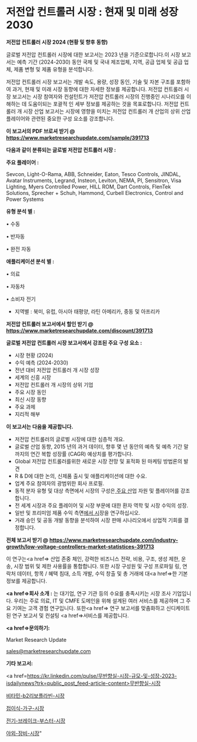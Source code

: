 # 저전압 컨트롤러 시장 : 현재 및 미래 성장 2030

<strong>저전압 컨트롤러 시장 2024 (현황 및 향후 동향)</strong>

글로벌 저전압 컨트롤러 시장에 대한 보고서는 2023 년을 기준으로합니다.이 시장 보고서는 예측 기간 (2024-2030) 동안 국제 및 국내 제조업체, 지역, 공급 업체 및 공급 업체, 제품 변형 및 제품 유형을 분석합니다.

저전압 컨트롤러 시장 보고서는 개발 속도, 용량, 성장 동인, 기술 및 자본 구조를 포함하여 과거, 현재 및 미래 시장 동향에 대한 자세한 정보를 제공합니다. 저전압 컨트롤러 시장 보고서는 시장 참여자와 컨설턴트가 저전압 컨트롤러 시장의 진행중인 시나리오를 이해하는 데 도움이되는 포괄적 인 세부 정보를 제공하는 것을 목표로합니다. 저전압 컨트롤러 개 시장 산업 보고서는 시장에 영향을 미치는 저전압 컨트롤러 개 산업의 상위 산업 플레이어와 관련된 중요한 구성 요소를 강조합니다.



<strong>이 보고서의 PDF 브로셔 받기 @ <a href=https://www.marketresearchupdate.com/sample/391713>https://www.marketresearchupdate.com/sample/391713</a></strong>



<strong>다음과 같이 분류되는 글로벌 저전압 컨트롤러 시장 :</strong>



<strong>주요 플레이어 :</strong>

Sevcon, Light-O-Rama, ABB, Schneider, Eaton, Tesco Controls, JINDAL, Avatar Instruments, Legrand, Insteon, Leviton, NEMA, PI, Sensitron, Visa Lighting, Myers Controlled Power, HILL ROM, Dart Controls, FlenTek Solutions, Sprecher + Schuh, Hammond, Curbell Electronics, Control and Power Systems



<strong>유형 분석 별 :</strong>

• 수동

• 반자동

• 완전 자동



<strong>애플리케이션 분석 별 :</strong>

• 의료

• 자동차

• 소비자 전기

<ul>
  <li>지역별 : 북미, 유럽, 아시아 태평양, 라틴 아메리카, 중동 및 아프리카</li>
</ul>


<strong>저전압 컨트롤러 보고서에서 할인 받기 @ <a href=https://www.marketresearchupdate.com/discount/391713>https://www.marketresearchupdate.com/discount/391713</a></strong>



<strong>글로벌 저전압 컨트롤러 시장 보고서에서 강조된 주요 구성 요소 :</strong>
<ul>
  <li>시장 현황 (2024)</li>
  <li>수익 예측 (2024-2030)</li>
  <li>전년 대비 저전압 컨트롤러 개 시장 성장</li>
  <li>세계의 신흥 시장</li>
  <li>저전압 컨트롤러 개 시장의 상위 기업</li>
  <li>주요 시장 동인</li>
  <li>최신 시장 동향</li>
  <li>주요 과제</li>
  <li>지리적 해부</li>
</ul>


<strong>이 보고서는 다음을 제공합니다.</strong>
<ul>
  <li>저전압 컨트롤러의 글로벌 시장에 대한 심층적 개요.</li>
  <li>글로벌 산업 동향, 2015 년의 과거 데이터, 향후 몇 년 동안의 예측 및 예측 기간 말까지의 연간 복합 성장률 (CAGR) 예상치를 평가합니다.</li>
  <li>Global 저전압 컨트롤러를위한 새로운 시장 전망 및 표적화 된 마케팅 방법론의 발견</li>
  <li>R &amp; D에 대한 논의, 신제품 출시 및 애플리케이션에 대한 수요.</li>
  <li>업계 주요 참여자의 광범위한 회사 프로필.</li>
  <li>동적 분자 유형 및 대상 측면에서 시장의 구성은<a href=> 주요 산</a>업 자원 및 플레이어를 강조합니다.</li>
  <li>전 세계 시장과 주요 플레이어 및 시장 부문에 대한 환자 역학 및 시장 수익의 성장.</li>
  <li>일반 및 프리미엄 제품 수익 측면<a href=>에서 시</a>장을 연구하십시오.</li>
  <li>거래 승인 및 공동 개발 동향을 분석하여 시장 판매 시나리오에서 상업적 기회를 결정합니다.</li>
</ul>



<strong>전체 보고서 받기 @ <a href=https://www.marketresearchupdate.com/industry-growth/low-voltage-controllers-market-statistices-391713>https://www.marketresearchupdate.com/industry-growth/low-voltage-controllers-market-statistices-391713</a></strong>

이 연구는<a href=> 산업 존중</a> 체인, 강력한 비즈니스 전략, 비용, 구조, 생성 제한, 운송, 시장 범위 및 제한 사용률을 통합합니다. 또한 시장 구성원 및 구성 프로파일 링, 연락처 데이터, 항목 / 혜택 침대, 소득 개발, 수익 창출 및 총 거래에 대<a href=>한 기본 </a>정보를 제공합니다.



<strong><a href=>회사 소</a>개 :</strong>
는 대기업, 연구 기관 등의 수요를 충족시키는 시장 조사 기업입니다. 우리는 주로 의료, IT 및 CMFE 도메인을 위해 설계된 여러 서비스를 제공하며 그 주요 기여는 고객 경험 연구입니다. 또한<a href=> 연구 보</a>고서를 맞춤화하고 신디케이트 된 연구 보고서 및 컨설팅 <a href=>서비스</a>를 제공합니다.



<strong><a href=>문의하기:</a></strong>

Market Research Update

sales@marketresearchupdate.com



<strong>기타 보고서:</strong>

<a href=https://kr.linkedin.com/pulse/무반향실-시장-규모-및-성장-2023-isdailynews?trk=public_post_feed-article-content>무반향실-시장</a>

<a href=https://www.linkedin.com/pulse/비타민-b2리보플라빈-시장-세분화-연구-및-목표-고객2029년-analytics-alchemy-360-analysis/>비타민-b2리보플라빈-시장</a>

<a href=https://www.linkedin.com/pulse/접이식-가구-시장-규모-및-성장-2023-consumer-connection-chronicles-24--ihk8f/>접이식-가구-시장</a>

<a href=https://www.linkedin.com/pulse/전기-브레이크-부스터-시장-현재-및-미래-성장-2029-isdailynews-dk9wf/>전기-브레이크-부스터-시장</a>

<a href=https://www.linkedin.com/pulse/야외-장비-시장-경쟁-분석-및-성장-잠재력-2030-consumer-connection-compendium-ana-4fnmf/>야외-장비-시장</a>"
